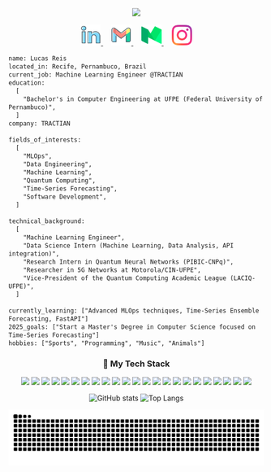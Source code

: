 <!-- header -->

<p align="center">
  <img src="https://capsule-render.vercel.app/api?type=venom&height=300&color=gradient&text=Hi%20There%20I'm%20Lucas%20Reis&reversal=false&textBg=false&desc=Welcome%20to%20my%20Github!"/>
</p>
<!-- Contacts -->
<p align="center">
  <a href="https://www.linkedin.com/in/lucas-dos-reis-lrs/">
    <img src="imgs/linkedin.png" alt="LinkedIn" height="40"/>
  </a>
     
  <a href="mailto:lucaspook12@gmail.com">
    <img src="imgs/gmail.png" alt="Twitter" height="40"/>
  </a>
     
  <a href="https://medium.com/@lucasreissi">
    <img src="imgs/medium.png" alt="Email" height="40"/>
  </a>
     
  <a href="https://www.instagram.com/lucas_reissi/">
    <img src="imgs/instagram.png" alt="Portfolio" height="40"/>
  </a>
</p>

```
name: Lucas Reis
located_in: Recife, Pernambuco, Brazil
current_job: Machine Learning Engineer @TRACTIAN
education:
  [
    "Bachelor's in Computer Engineering at UFPE (Federal University of Pernambuco)",
  ]
company: TRACTIAN

fields_of_interests:
  [
    "MLOps",
    "Data Engineering",
    "Machine Learning",
    "Quantum Computing",
    "Time-Series Forecasting",
    "Software Development",
  ]

technical_background:
  [
    "Machine Learning Engineer",
    "Data Science Intern (Machine Learning, Data Analysis, API integration)",
    "Research Intern in Quantum Neural Networks (PIBIC-CNPq)",
    "Researcher in 5G Networks at Motorola/CIN-UFPE",
    "Vice-President of the Quantum Computing Academic League (LACIQ-UFPE)",
  ]

currently_learning: ["Advanced MLOps techniques, Time-Series Ensemble Forecasting, FastAPI"]
2025_goals: ["Start a Master's Degree in Computer Science focused on Time-Series Forecasting"]
hobbies: ["Sports", "Programming", "Music", "Animals"]

```

<!-- tech stack -->

<h3 align="center">🚀 My Tech Stack</h3>

<p align="center">
  <img src="https://img.shields.io/badge/Python-3776AB?style=flat&logo=python&logoColor=white"/>
  <img src="https://img.shields.io/badge/C-A8B9CC?style=flat&logo=c&logoColor=white"/>
  <img src="https://img.shields.io/badge/C++-00599C?style=flat&logo=cplusplus&logoColor=white"/>
  <img src="https://img.shields.io/badge/C%23-239120?style=flat&logo=csharp&logoColor=white"/>
  <img src="https://img.shields.io/badge/SQL-4479A1?style=flat&logo=mysql&logoColor=white"/>
  <img src="https://img.shields.io/badge/Bash-4EAA25?style=flat&logo=gnu-bash&logoColor=white"/>
  <img src="https://img.shields.io/badge/PyTorch-EE4C2C?style=flat&logo=pytorch&logoColor=white"/>
  <img src="https://img.shields.io/badge/Pennylane-000000?style=flat&logo=quantum&logoColor=white"/>
  <img src="https://img.shields.io/badge/Qiskit-6929C4?style=flat&logo=qiskit&logoColor=white"/>
  <img src="https://img.shields.io/badge/Scikit_learn-F7931E?style=flat&logo=scikit-learn&logoColor=white"/>
  <img src="https://img.shields.io/badge/Prophet-3776AB?style=flat&logo=python&logoColor=white"/>
  <img src="https://img.shields.io/badge/Matplotlib-3776AB?style=flat&logo=python&logoColor=white"/>
  <img src="https://img.shields.io/badge/Plotly-3F4F75?style=flat&logo=plotly&logoColor=white"/>
  <img src="https://img.shields.io/badge/Airflow-017CEE?style=flat&logo=apache-airflow&logoColor=white"/>
  <img src="https://img.shields.io/badge/Docker-2496ED?style=flat&logo=docker&logoColor=white"/>
  <img src="https://img.shields.io/badge/Google_Cloud-4285F4?style=flat&logo=google-cloud&logoColor=white"/>
  <img src="https://img.shields.io/badge/AWS-232F3E?style=flat&logo=amazon-aws&logoColor=white"/>
  <img src="https://img.shields.io/badge/FastAPI-009688?style=flat&logo=fastapi&logoColor=white"/>
  <img src="https://img.shields.io/badge/Streamlit-FF4B4B?style=flat&logo=streamlit&logoColor=white"/>
  <img src="https://img.shields.io/badge/Selenium-43B02A?style=flat&logo=selenium&logoColor=white"/>
  <img src="https://img.shields.io/badge/BeautifulSoup-3776AB?style=flat&logo=python&logoColor=white"/>
  <img src="https://img.shields.io/badge/Linux-FCC624?style=flat&logo=linux&logoColor=black"/>
  <img src="https://img.shields.io/badge/Windows-0078D6?style=flat&logo=windows&logoColor=white"/>
</p>

<p align="center">
  <img src="https://github-readme-stats.vercel.app/api?username=lrs50&show_icons=true&theme=radical" alt="GitHub stats" />
  <img src="https://github-readme-stats.vercel.app/api/top-langs/?username=lrs50&layout=compact" alt="Top Langs" />
</p>

<picture>
  <source media="(prefers-color-scheme: dark)" srcset="https://raw.githubusercontent.com/lrs50/lrs50/output/github-contribution-grid-snake-dark.svg">
  <source media="(prefers-color-scheme: light)" srcset="https://raw.githubusercontent.com/lrs50/lrs50/output/github-contribution-grid-snake.svg">
  <img alt="github contribution grid snake animation" src="https://raw.githubusercontent.com/lrs50/lrs50/output/github-contribution-grid-snake.svg">
</picture>
